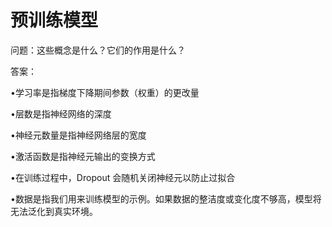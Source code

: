 # 预训练模型

问题：这些概念是什么？它们的作用是什么？



答案：

•学习率是指梯度下降期间参数（权重）的更改量

•层数是指神经网络的深度

•神经元数量是指神经网络层的宽度

•激活函数是指神经元输出的变换方式

•在训练过程中，Dropout 会随机关闭神经元以防止过拟合

•数据是指我们用来训练模型的示例。如果数据的整洁度或变化度不够高，模型将无法泛化到真实环境。